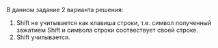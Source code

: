 В данном задание 2 варианта решения:
1) Shift не учитывается как клавиша строки, т.е. символ полученный зажатием Shift и символа строки соотвествует своей строке. 
2) Shift учитывается.
